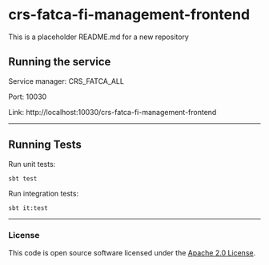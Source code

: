 
# crs-fatca-fi-management-frontend

This is a placeholder README.md for a new repository

## Running the service

Service manager: CRS_FATCA_ALL

Port: 10030

Link: http://localhost:10030/crs-fatca-fi-management-frontend

 ---

## Running Tests
Run unit tests:
 ```
 sbt test
 ```

Run integration tests:
 ```
 sbt it:test
 ```

 ---



### License

This code is open source software licensed under the [Apache 2.0 License]("http://www.apache.org/licenses/LICENSE-2.0.html").